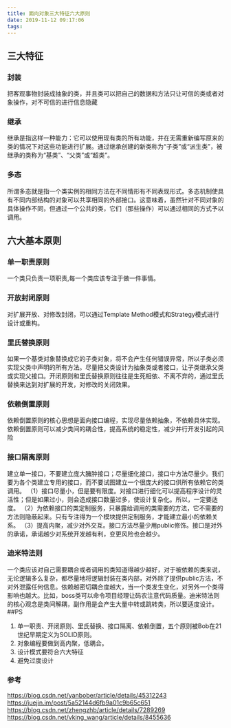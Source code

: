 ```yaml
---
title: 面向对象三大特征六大原则
date: 2019-11-12 09:17:06
tags:
---
```

<!-- toc -->
## 三大特征
### 封装
把客观事物封装成抽象的类，并且类可以把自己的数据和方法只让可信的类或者对象操作，对不可信的进行信息隐藏
### 继承
继承是指这样一种能力：它可以使用现有类的所有功能，并在无需重新编写原来的类的情况下对这些功能进行扩展。通过继承创建的新类称为“子类”或“派生类”，被继承的类称为“基类”、“父类”或“超类”。
### 多态
所谓多态就是指一个类实例的相同方法在不同情形有不同表现形式。多态机制使具有不同内部结构的对象可以共享相同的外部接口。这意味着，虽然针对不同对象的具体操作不同，但通过一个公共的类，它们（那些操作）可以通过相同的方式予以调用。

## 六大基本原则
### 单一职责原则
一个类只负责一项职责,每一个类应该专注于做一件事情。
### 开放封闭原则
对扩展开放、对修改封闭，可以通过Template Method模式和Strategy模式进行设计或重构。
### 里氏替换原则
如果一个基类对象替换成它的子类对象，将不会产生任何错误异常，所以子类必须实现父类中声明的所有方法。尽量把父类设计为抽象类或者接口，让子类继承父类或实现父接口。开闭原则和里氏替换原则往往是生死相依、不离不弃的，通过里氏替换来达到对扩展的开发，对修改的关闭效果。
### 依赖倒置原则
依赖倒置原则的核心思想是面向接口编程，实现尽量依赖抽象，不依赖具体实现。依赖倒置原则可以减少类间的耦合性，提高系统的稳定性，减少并行开发引起的风险
### 接口隔离原则
建立单一接口，不要建立庞大臃肿接口；尽量细化接口，接口中方法尽量少。我们要为各个类建立专用的接口，而不要试图建立一个很庞大的接口供所有依赖它的类调用。
（1）接口尽量小，但是要有限度。对接口进行细化可以提高程序设计的灵活性；但是如果过小，则会造成接口数量过多，使设计复杂化。所以，一定要适度。
（2）为依赖接口的类定制服务，只暴露给调用的类需要的方法，它不需要的方法则隐蔽起来。只有专注得为一个模块提供定制服务，才能建立最小的依赖关系。
（3）提高内聚，减少对外交互。接口方法尽量少用public修饰。接口是对外的承诺，承诺越少对系统开发越有利，变更风险也会越少。
### 迪米特法则
一个类应该对自己需要耦合或者调用的类知道得越少越好，对于被依赖的类来说，无论逻辑多么复杂，都尽量地将逻辑封装在类内部，对外除了提供public方法，不对外泄露任何信息。依赖越密切耦合度越大，当一个类发生变化，对另外一个类得影响也越大。比如，boss类可以命令项目经理让码农注意代码质量。迪米特法则的核心观念是类间解耦，副作用是会产生大量中转或跳转类，所以要适度设计。
##PS
1. 单一职责、开闭原则、里氏替换、接口隔离、依赖倒置，五个原则被Bob在21世纪早期定义为SOLID原则。
2. 对象编程要做到高内聚，低耦合。
3. 设计模式要符合六大特征
4. 避免过度设计
   
### 参考
https://blog.csdn.net/yanbober/article/details/45312243
https://juejin.im/post/5a52144d6fb9a01c9b65c651
https://blog.csdn.net/zhengzhb/article/details/7289269
https://blog.csdn.net/vking_wang/article/details/8455636